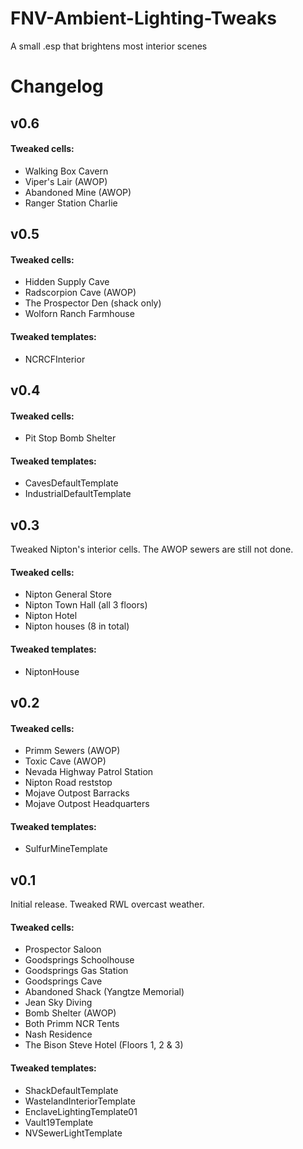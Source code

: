 # FNV-Ambient-Lighting-Tweaks
A small .esp that brightens most interior scenes

# Changelog
## v0.6
#### Tweaked cells:
* Walking Box Cavern
* Viper's Lair (AWOP)
* Abandoned Mine (AWOP)
* Ranger Station Charlie
## v0.5
#### Tweaked cells:
* Hidden Supply Cave
* Radscorpion Cave (AWOP)
* The Prospector Den (shack only)
* Wolforn Ranch Farmhouse
#### Tweaked templates:
* NCRCFInterior
## v0.4
#### Tweaked cells:
* Pit Stop Bomb Shelter
#### Tweaked templates:
* CavesDefaultTemplate
* IndustrialDefaultTemplate
## v0.3
Tweaked Nipton's interior cells. The AWOP sewers are still not done.
#### Tweaked cells:
* Nipton General Store
* Nipton Town Hall (all 3 floors)
* Nipton Hotel
* Nipton houses (8 in total)
#### Tweaked templates:
* NiptonHouse
## v0.2
#### Tweaked cells:
* Primm Sewers (AWOP)
* Toxic Cave (AWOP)
* Nevada Highway Patrol Station
* Nipton Road reststop
* Mojave Outpost Barracks
* Mojave Outpost Headquarters
#### Tweaked templates:
* SulfurMineTemplate
## v0.1
Initial release. Tweaked RWL overcast weather.
#### Tweaked cells:
* Prospector Saloon
* Goodsprings Schoolhouse
* Goodsprings Gas Station
* Goodsprings Cave
* Abandoned Shack (Yangtze Memorial)
* Jean Sky Diving
* Bomb Shelter (AWOP)
* Both Primm NCR Tents
* Nash Residence
* The Bison Steve Hotel (Floors 1, 2 & 3)
#### Tweaked templates:
* ShackDefaultTemplate
* WastelandInteriorTemplate
* EnclaveLightingTemplate01
* Vault19Template
* NVSewerLightTemplate
